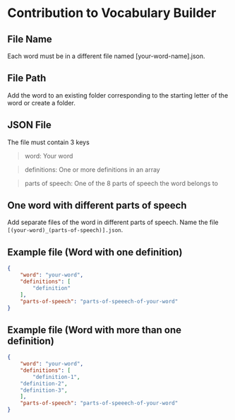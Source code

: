 # Contribution to Vocabulary Builder

## File Name
Each word must be in a different file named [your-word-name].json.

## File Path
Add the word to an existing folder corresponding to the starting letter of the word or create a folder.

## JSON File 

The file must contain 3 keys
> word: Your word

> definitions: One or more definitions in an array

> parts of speech: One of the 8 parts of speech the word belongs to

## One word with different parts of speech 

Add separate files of the word in different parts of speech. Name the file ```[(your-word)_(parts-of-speech)].json```.

## Example file (Word with one definition) 

```json
{
    "word": "your-word",
    "definitions": [
        "definition"
    ],
    "parts-of-speech": "parts-of-speeech-of-your-word"
}
```

## Example file (Word with more than one definition) 

```json
{
    "word": "your-word",
    "definitions": [
        "definition-1",
	"definition-2",
	"definition-3",
    ],
    "parts-of-speech": "parts-of-speeech-of-your-word"
}
```
